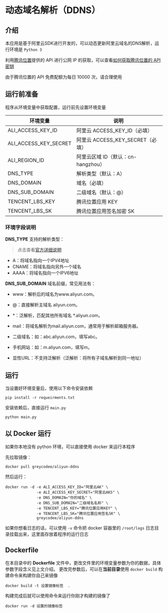 # 动态域名解析（DDNS）

## 介绍
本应用是基于阿里云SDK进行开发的，可以动态更新阿里云域名的DNS解析，运行环境是 `Python 3`

利用[腾讯位置](https://lbs.qq.com)提供的 API 进行公网 IP 的获取，可以查看[如何获取腾讯位置的 API 密钥](doc/tencent_lbs.md)

由于腾讯位置的 API 免费配额为每日 10000 次，请合理使用

## 运行前准备
程序从环境变量中获取配置，运行前先设置环境变量

环境变量 | 说明
---- | ---
ALI_ACCESS_KEY_ID | 阿里云 ACCESS_KEY_ID（必填）
ALI_ACCESS_KEY_SECRET |  阿里云 ACCESS_KEY_SECRET（必填）
ALI_REGION_ID | 阿里云区域 ID（默认：cn-hangzhou）
DNS_TYPE | 解析类型（默认：A）
DNS_DOMAIN | 域名（必填）
DNS_SUB_DOMAIN | 二级域名（默认：@）
TENCENT_LBS_KEY| 腾讯位置应用 KEY
TENCENT_LBS_SK|腾讯位置应用签名加密 SK

### 环境字段说明

**DNS_TYPE** 支持的解析类型：
> 点击查看[官方详细说明](https://help.aliyun.com/document_detail/29805.html?spm=a2c4g.11186623.2.8.4d3316267Ov7hF)
- A：将域名指向一个IPV4地址
- CNAME：将域名指向另外一个域名
- AAAA：将域名指向一个IPV6地址

**DNS_SUB_DOMAIN** 域名前缀，常见用法有：

- www：解析后的域名为www.aliyun.com。

- @：直接解析主域名 aliyun.com。

- *：泛解析，匹配其他所有域名 *.aliyun.com。

- mail：将域名解析为mail.aliyun.com，通常用于解析邮箱服务器。

- 二级域名：如：abc.aliyun.com，填写abc。

- 手机网站：如：m.aliyun.com，填写m。

- 显性URL：不支持泛解析（泛解析：将所有子域名解析到同一地址）

## 运行
当设置好环境变量后，使用以下命令安装依赖
```shell
pip install -r requeirments.txt
```
安装依赖后，直接运行 `main.py`
```shell
python main.py
```

## 以 Docker 运行
如果你本地没有 python 环境，可以直接使用 docker 来运行本程序

先拉取镜像：
```shell
docker pull greycodee/aliyun-ddns
```

然后运行：
```shell
docker run -d -e ALI_ACCESS_KEY_ID="阿里云AK" \
              -e ALI_ACCESS_KEY_SECRET="阿里云AKS" \
              -e DNS_DOMAIN="你的域名" \
              -e DNS_SUB_DOMAIN="二级域名名称" \
              -e TENCENT_LBS_KEY="腾讯位置应用KEY" \
              -e TENCENT_LBS_SK="腾讯位置应用签名SK" \
              greycodee/aliyun-ddns
```

如果你想看日志的话，可以使用 `-v` 命令把 docker 容器里的 `/root/logs` 日志目录挂载出来，这里面存放着程序的运行日志

## Dockerfile
在本目录中的 **Dockerfile** 文件中，更改文件里的环境变量参数为你的数据，具体参数字段含义见上文介绍。
更改完参数后，可以在**当前目录**使用 `docker build` 构建命令来构建你自己来镜像
```shell
docker build -t 设置镜像标签  .
```
构建完成后就可以使用命令来运行你刚才构建的镜像了
```shell
docker run -d 设置的镜像标签
```

